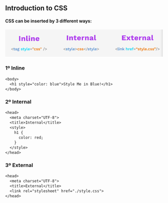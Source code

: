 ## Introduction to CSS

#### CSS can be inserted by 3 different ways:
![Alt text](image.png)

### 1º Inline
```
<body>
  <h1 style="color: blue">Style Me in Blue!</h1>
</body>
```
### 2º Internal

```
<head>
  <meta charset="UTF-8">
  <title>Internal</title>
  <style>
    h1 {
      color: red;
    }
  </style>
</head>
```
### 3º External
```
<head>
  <meta charset="UTF-8">
  <title>External</title>
  <link rel="stylesheet" href="./style.css">
</head>
```

